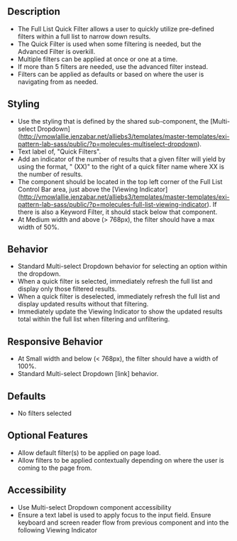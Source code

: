 ﻿## Description
- The Full List Quick Filter allows a user to quickly utilize pre-defined filters within a full list to narrow down results.
- The Quick Filter is used when some filtering is needed, but the Advanced Filter is overkill. 
- Multiple filters can be applied at once or one at a time.
- If more than 5 filters are needed, use the advanced filter instead.
- Filters can be applied as defaults or based on where the user is navigating from as needed. 

## Styling
- Use the styling that is defined by the shared sub-component, the [Multi-select Dropdown] (http://vmowlallie.jenzabar.net/alliebs3/templates/master-templates/exi-pattern-lab-sass/public/?p=molecules-multiselect-dropdown).
- Text label of, "Quick Filters".
- Add an indicator of the number of results that a given filter will yield by using the format, " (XX)" to the right of a quick filter name where XX is the number of results. 
- The component should be located in the top left corner of the Full List Control Bar area, just above the [Viewing Indicator] (http://vmowlallie.jenzabar.net/alliebs3/templates/master-templates/exi-pattern-lab-sass/public/?p=molecules-full-list-viewing-indicator). If there is also a Keyword Filter, it should stack below that component.
- At Medium width and above (> 768px), the filter should have a max width of 50%.

## Behavior
- Standard Multi-select Dropdown behavior for selecting an option within the dropdown.
- When a quick filter is selected, immediately refresh the full list and display only those filtered results.
- When a quick filter is deselected, immediately refresh the full list and display updated results without that filtering.
- Immediately update the Viewing Indicator to show the updated results total within the full list when filtering and unfiltering.

## Responsive Behavior
- At Small width and below (< 768px), the filter should have a width of 100%.
- Standard Multi-select Dropdown [link] behavior.

## Defaults
- No filters selected 

## Optional Features
- Allow default filter(s) to be applied on page load.
- Allow filters to be applied contextually depending on where the user is coming to the page from. 

## Accessibility
- Use Multi-select Dropdown component accessibility
- Ensure a text label is used to apply focus to the input field.
Ensure keyboard and screen reader flow from previous component and into the following Viewing Indicator